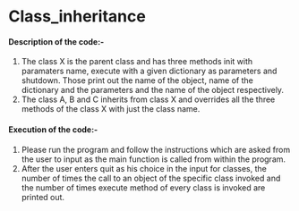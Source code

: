 # Class_inheritance

#### Description of the code:-

1) The class X is the parent class and has three methods init with paramaters name, execute with a given dictionary as parameters and shutdown. Those print out the name of the object, name of the dictionary and the parameters and the name of the object respectively.
2) The class A, B and C inherits from class X and overrides all the three methods of the class X with just the class name.

#### Execution of the code:-

1) Please run the program and follow the instructions which are asked from the user to input as the main function is called from within the program.
2) After the user enters quit as his choice in the input for classes, the number of times the call to an object of the specific class invoked and the number of times execute method of every class is invoked are printed out.

